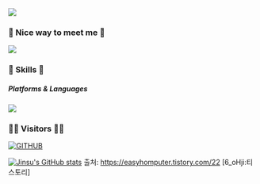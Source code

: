 <img src="https://capsule-render.vercel.app/api?type=wave&color=gradient&height=300&section=header&text=Jinsu%27s%20GitHub&fontSize=90&fontColor=ffffff&textAlign=center&animation=twinkling" />

### 🤞 Nice way to meet me 🤞
<a href="https://myinfo503.tistory.com/" target="_blank"><img src="https://img.shields.io/badge/Tech_Blog-DD0B78?style=flat-square&logo=GitHub%20Sponsors&logoColor=white"/></a>
### 💪 Skills 💪 
##### Platforms & Languages
<img src="https://img.shields.io/badge/Java-007396?style=flat-square&logo=Java&logoColor=white"/></a>

### 👨‍💻 Visitors 👩‍💻

[![GITHUB](https://hits.seeyoufarm.com/api/count/incr/badge.svg?url=https%3A%2F%2Fgithub.com%2FKimuJinsu&count_bg=%23F29494&title_bg=%232F2E2E&icon=github.svg&icon_color=%23FFFFFF&title=GITHUB&edge_flat=false)](https://github.com/KimuJinsu)</a>

[![Jinsu's GitHub stats](https://github-readme-stats.vercel.app/api?username=KimuJinsu0&include_all_commits=true&theme=nord&hide_border=true&count_private=true)](https://github.com/jiholee0/github-readme-stats)
출처: https://easyhomputer.tistory.com/22 [6_oHji:티스토리]

